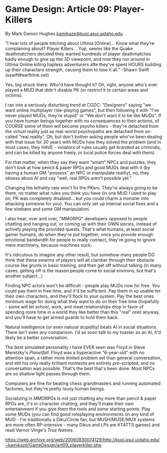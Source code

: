 # Game Design: Article 09: Player-Killers

By Mark Damon Hughes <kamikaze@kuoi.asui.uidaho.edu>

"I hear lots of people bitching about Ultima [Online]... Know what they're complaining about? Player Killers... Yup, seems like the Quake deathmatchers decided they wanted hundreds of player deathmatches badly enough to give up the 3D viewpoint, and now they run around in Ultima Online killing hapless adventurers afte they've spent HOURS building up their charactars strength, causing them to lose it all." -Shawn Swift (sswift#earthlink.net)

Yes, big shock there. Who'd have thought it? Oh, right, anyone who's ever played a MUD that didn't disable PK (or restrict it to certain areas and victims).

I ran into a seriously disturbing trend at CGDC: "Designers" saying "we want online multiplayer role-playing games", but then following it with "I've never played MUDs, they're stupid" or "We don't want it to be like MUDs". If you have human beings together with no consequences to their actions, of *COURSE* some of them will become psycho killers - they're detached from the virtual reality just as real-world psychopaths are detached from so-called "real reality". Oh, but don't bother asking people who've been dealing with that issue for 20 years with MUDs how they solved the problem (and in most cases, they HAVE - violators of rules usually get branded as criminals, and can be killed by anyone freely, or local police forces deal with them).

For that matter, when they say they want "smart" NPCs and puzzles, they don't look at how pencil & paper RPGs and good MUDs deal with it (by having a human GM "possess" an NPC or manipulate reality), no, they obsess about AI and say "well, real RPGs aren't possible yet."

Changing the lethality rate won't fix the PKers. They're always going to be there, no matter what rules you think you have (in one MUD I used to play on, PK was completely disabled... but you could charm a monster into attacking someone for you). You can only set up internal social fixes and a few sitebans and some GM manipulation.

I also hear, over and over, "MMORPG" developers opposed to people chatting and hanging out, or coming up with their OWN stories, instead of actively playing the provided quests. That's what humans, at least social gamer humans, do when they're put together; once you provide enough emotional bandwidth for people to really connect, they're going to ignore mere machinery, because machines suck.

It's ridiculous to imagine any other result, but somehow many people DO think that these swarms of players will all clamber through their obstacle course like grunts in basic training, and then get off without talking (in many cases, getting off is the reason people come to social environs, but that's another subject...)

Finding NPC actors won't be difficult - people play MUDs now for free. You could pay them in free time, and it'd be sufficient. Pay them in xp usable for their own characters, and they'll flock to your system. Pay the best ones minimum wage for doing what they want to do on their free time (hopefully - some will let school, work, and meat relationships drop in favor of spending more time in a world they like better than this "real" one) anyway, and you'll have to get armed guards to hold them back.

Natural intelligence (or even natural stupidity) beats AI in social situations. There isn't even any comparison. I'd as soon talk to my toaster as an AI, it'd likely be a better conversation.

The best simulated personality I have EVER seen was Floyd in Steve Meretzky's _Planetfall_. Floyd was a hyperactive "6-year-old" with no attention span, a rather more limited problem set than general conversation, and still his only really brilliant moments are entirely pre-scripted, and no conversation was possible. That's the best that's been done. Most NPCs are so shallow light passes through them.

Computers are fine for beating chess grandmasters and running automated factories, but they're pretty lousy human beings.

Socializing in MMORPGs is not just chatting any more than pencil & paper RPGs are, it's in-character chatting, and they'll make their own entertainment if you give them the tools and some starting points. Play some MUDs (you can find good roleplaying environments on any kind of MUD - I'm traditionally a Diku/Circle fan, but MUSH/MUSE/MUX systems are more often RP-intensive - many Dikus and LPs are KTATTS games) and read Vernor Vinge's _True Names_.


https://web.archive.org/web/20060830074129/http://kuoi.asui.uidaho.edu/~kamikaze/GameDesign/art09_playerkiller.php
